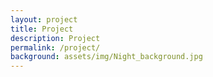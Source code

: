 ```yaml
---
layout: project 
title: Project
description: Project
permalink: /project/
background: assets/img/Night_background.jpg
---
```

